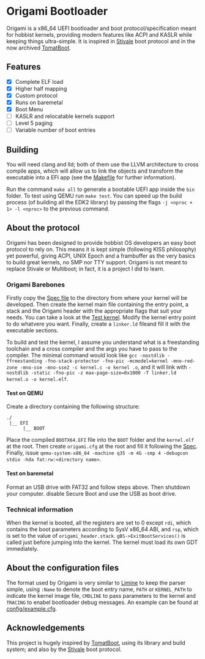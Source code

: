 # Origami Bootloader

Origami is a x86_64 UEFI bootloader and boot protocol/specification meant for hobbist kernels, providing modern features like ACPI and KASLR while keeping things ultra-simple. It is inspired in [Stivale](https://github.com/stivale/stivale) boot protocol and in the now archived [TomatBoot](https://github.com/TomatOrg/TomatBoot).

## Features

- [X] Complete ELF load
- [x] Higher half mapping
- [x] Custom protocol
- [x] Runs on baremetal
- [X] Boot Menu
- [ ] KASLR and relocatable kernels support
- [ ] Level 5 paging
- [ ] Variable number of boot entries

## Building

You will need clang and lld; both of them use the LLVM architecture to cross compile apps, which will allow us to link the objects and transform the executable into a EFI app (see the [Makefile](./Makefile) for further information).

Run the command `make all` to generate a bootable UEFI app inside the `bin` folder. To test using QEMU run `make test`. You can speed up the build process (of building all the EDK2 library) by passing the flags `-j <nproc + 1> -l <nproc>` to the previous command.

## About the protocol

Origami has been designed to provide hobbist OS developers an easy boot protocol to rely on. This means it is kept simple (following KISS philosophy) yet powerful, giving ACPI, UNIX Epoch and a frambuffer as the very basics to build great kernels, no SMP nor TTY support. Origami is not meant to replace Stivale or Multiboot; in fact, it is a project I did to learn.

### Origami Barebones

Firstly copy the [Spec file](./spec/origami.h) to the directory from where your kernel will be developed. Then create the kernel main file containing the entry point, a stack and the Origami header with the appropriate flags that suit your needs. You can take a look at the [Test kernel](./tests). Modify the kernel entry point to do whatvere you want. Finally, create a `linker.ld` fileand fill it with the executable sections.

To build and test the kernel, I assume you understand what is a freestanding toolchain and a cross compiler and the args you have to pass to the compiler. The minimal command would look like `gcc -nostdlib -ffreestanding -fno-stack-protector -fno-pic -mcmodel=kernel -mno-red-zone -mno-sse -mno-sse2 -c kernel.c -o kernel .o`, and it will link with `-nostdlib -static -fno-pic -z max-page-size=0x1000 -T linker.ld kernel.o -o kernel.elf`.

#### Test on QEMU

Create a directory containing the following structure:
```
./
 |__ EFI
      |__ BOOT
```
Place the compiled `BOOTX64.EFI` file into the `BOOT` folder and the `kernel.elf` at the root. Then create `origami.cfg` at the root and fill it following the [Spec]().
Finally, issue `qemu-system-x86_64 -machine q35 -m 4G -smp 4 -debugcon stdio -hda fat:rw:<directory name>`.

#### Test on baremetal

Format an USB drive with FAT32 and follow steps above. Then shutdown your computer. disable Secure Boot and use the USB as boot drive.

### Technical information

When the kernel is booted, all the registers are set to 0 except `rdi`, which contains the boot parameters according to SysV x86_64 ABI, and `rsp`, which is set to the value of `origami_header.stack`. `gBS->ExitBootServices()` is called just before jumping into the kernel. The kernel must load its own GDT immediately.

## About the configuration files

The format used by Origami is very similar to [Limine](https://github.com/limine-bootloader/limine/blob/trunk/test/limine.cfg) to keep the parser simple, using `:Name` to denote the boot entry name, `PATH` or `KERNEL_PATH` to indicate the kernel image file, `CMDLINE` to pass parameters to the kernel and `TRACING` to enabel bootloader debug messages.
An example can be found at [config/example.cfg](config/example.cfg).

## Acknowledgements

This project is hugely inspired by [TomatBoot](https://github.com/TomatOrg/TomatBoot), using its library and build system; and also by the [Stivale](https://github.com/stivale/stivale) boot protocol.

